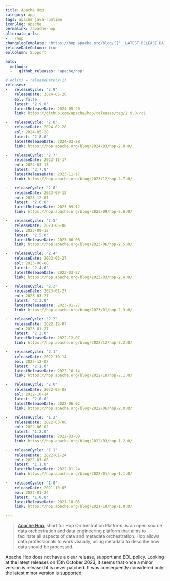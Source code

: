 ```yaml
---
title: Apache Hop
category: app
tags: apache java-runtime
iconSlug: apache
permalink: /apache-hop
alternate_urls:
-   /hop
changelogTemplate: "https://hop.apache.org/blog/{{'__LATEST_RELEASE_DATE__'|split:'-'|pop|join:'/'}}/hop-__LATEST__/"
releaseDateColumn: true
eolColumn: Support

auto:
  methods:
  -   github_releases: 'apache/hop'

# eol(x) = releaseDate(x+1)
releases:
-   releaseCycle: "2.9"
    releaseDate: 2024-05-20
    eol: false
    latest: '2.9.0'
    latestReleaseDate: 2024-05-20
    link: https://github.com/apache/hop/releases/tag/2.9.0-rc1

-   releaseCycle: "2.8"
    releaseDate: 2024-02-28
    eol: 2024-05-20
    latest: '2.8.0'
    latestReleaseDate: 2024-02-28
    link: https://hop.apache.org/blog/2024/03/hop-2.8.0/

-   releaseCycle: "2.7"
    releaseDate: 2023-11-17
    eol: 2024-03-13
    latest: '2.7.0'
    latestReleaseDate: 2023-11-17
    link: https://hop.apache.org/blog/2023/12/hop-2.7.0/

-   releaseCycle: "2.6"
    releaseDate: 2023-09-12
    eol: 2023-12-01
    latest: '2.6.0'
    latestReleaseDate: 2023-09-12
    link: https://hop.apache.org/blog/2023/09/hop-2.6.0/

-   releaseCycle: "2.5"
    releaseDate: 2023-06-08
    eol: 2023-09-12
    latest: '2.5.0'
    latestReleaseDate: 2023-06-08
    link: https://hop.apache.org/blog/2023/06/hop-2.5.0/

-   releaseCycle: "2.4"
    releaseDate: 2023-03-27
    eol: 2023-06-08
    latest: '2.4.0'
    latestReleaseDate: 2023-03-27
    link: https://hop.apache.org/blog/2023/03/hop-2.4.0/

-   releaseCycle: "2.3"
    releaseDate: 2023-01-27
    eol: 2023-03-27
    latest: '2.3.0'
    latestReleaseDate: 2023-01-27
    link: https://hop.apache.org/blog/2023/01/hop-2.3.0/

-   releaseCycle: "2.2"
    releaseDate: 2022-12-07
    eol: 2023-01-27
    latest: '2.2.0'
    latestReleaseDate: 2022-12-07
    link: https://hop.apache.org/blog/2022/12/hop-2.2.0/

-   releaseCycle: "2.1"
    releaseDate: 2022-10-14
    eol: 2022-12-07
    latest: '2.1.0'
    latestReleaseDate: 2022-10-14
    link: https://hop.apache.org/blog/2022/10/hop-2.1.0/

-   releaseCycle: "2.0"
    releaseDate: 2022-06-02
    eol: 2022-10-14
    latest: '2.0.0'
    latestReleaseDate: 2022-06-02
    link: https://hop.apache.org/blog/2022/06/hop-2.0.0/

-   releaseCycle: "1.2"
    releaseDate: 2022-03-08
    eol: 2022-06-02
    latest: '1.2.0'
    latestReleaseDate: 2022-03-08
    link: https://hop.apache.org/blog/2022/03/hop-1.2.0/

-   releaseCycle: "1.1"
    releaseDate: 2022-01-24
    eol: 2022-03-08
    latest: '1.1.0'
    latestReleaseDate: 2022-01-24
    link: https://hop.apache.org/blog/2022/01/hop-1.1.0/

-   releaseCycle: "1.0"
    releaseDate: 2021-10-05
    eol: 2022-01-24
    latest: '1.0.0'
    latestReleaseDate: 2021-10-05
    link: https://hop.apache.org/blog/2021/10/hop-1.0.0/

---
```


> [Apache Hop](https://hop.apache.org/), short for Hop Orchestration Platform, is an open source
> data orchestration and data engineering platform that aims to facilitate all aspects of data and
> metadata orchestration. Hop allows data professionals to work visually, using metadata to
> describe how data should be processed.

Apache Hop does not have a clear release, support and EOL policy. Looking at the latest releases on
15th October 2023, it seems that once a minor version is released it is never patched. It was
consequently considered only the latest minor version is supported.
